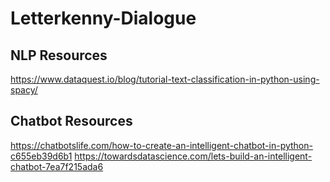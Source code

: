 # Letterkenny-Dialogue




## NLP Resources

https://www.dataquest.io/blog/tutorial-text-classification-in-python-using-spacy/


## Chatbot Resources
https://chatbotslife.com/how-to-create-an-intelligent-chatbot-in-python-c655eb39d6b1
https://towardsdatascience.com/lets-build-an-intelligent-chatbot-7ea7f215ada6
